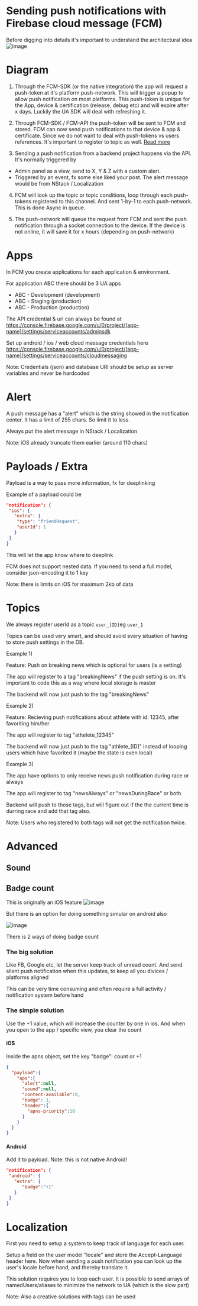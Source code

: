 # Sending push notifications with Firebase cloud message (FCM)

Before digging into details it's important to understand the architectural idea
![image](https://cloud.githubusercontent.com/assets/1279756/25579133/383ca46e-2e75-11e7-8001-21d7e7d34f5a.png)

# Diagram
1) Through the FCM-SDK (or the native integration) the app will request a push-token at it's platform push-network. This will trigger a popup to allow push notification on most platforms. This push-token is unique for the App, device & certification (release, debug etc) and will expire after x days. Luckily the UA SDK will deal with refreshing it.

2) Through FCM-SDK / FCM-API the push-token will be sent to FCM and stored. FCM can now send push notifications to that device & app & certificate. Since we do not want to deal with push-tokens vs users references. It's important to register to topic as well. [Read more](https://github.com/nodes-vapor/readme/blob/master/Documentation/how-to-urban-firebase-cloud-messaging.md#topics)

3) Sending a push notification from a backend project happens via the API. It's normally triggered by
 - Admin panel as a view, send to X, Y & Z with a custom alert.
 - Triggered by an event, fx some else liked your post. The alert message would be from NStack / Localization

4) FCM will look up the topic or topic conditions, loop through each push-tokens registered to this channel. And sent 1-by-1 to each push-network. This is done Async in queue.

5) The push-network will queue the request from FCM and sent the push notification through a socket connection to the device. If the device is not online, it will save it for x hours (depending on push-network)

# Apps

In FCM you create applications for each application & environment.

For application ABC there should be 3 UA apps

- ABC - Development (development)
- ABC - Staging (production)
- ABC - Production (production)

The API credential & url can always be found at
https://console.firebase.google.com/u/0/project/[app-name]/settings/serviceaccounts/adminsdk

Set up android / ios / web cloud message credentials here
https://console.firebase.google.com/u/0/project/[app-name]/settings/serviceaccounts/cloudmessaging

Note: Credentials (json) and database URI should be setup as server variables and never be hardcoded

# Alert
A push message has a "alert" which is the string showed in the notification center. It has a limit of 255 chars. So limit it to less. 

Always put the alert message in NStack / Localization

Note: iOS already truncate them earlier (around 110 chars) 

# Payloads / Extra

Payload is a way to pass more information, fx for deeplinking

Example of a payload could be

```json
"notification": {
 "ios": {
   "extra": {
    "type": "friendRequest",
    "userId": 1
   }
 }
}
```

This will let the app know where to deeplink

FCM does not support nested data. If you need to send a full model, consider json-encoding it to 1 key

Note: there is limits on iOS for maximum 2kb of data

# Topics

We always register userId as a topic `user_[ID]`eg `user_1`

Topics can be used very smart, and should avoid every situation of having to store push settings in the DB. 

Example 1)

Feature: Push on breaking news which is optional for users (is a setting)

The app will register to a tag "breakingNews" if the push setting is on.
It's important to code this as a way where local storage is master

The backend will now just push to the tag "breakingNews"

Example 2)

Feature: Recieving push notifications about athlete with id: 12345, after favoriting him/her

The app will register to tag "athelete_12345"

The backend will now just push to the tag "athlete\_[ID]" instead of looping users which have favorited it (maybe the state is even local)

Example 3)

The app have options to only receive news push notification during race or always 

The app will register to tag "newsAlways" or "newsDuringRace" or both

Backend will push to those tags, but will figure out if the the current time is durring race and add that tag also.

Note: Users who registered to both tags will not get the notification twice. 

# Advanced

## Sound



## Badge count
This is originally an iOS feature
![image](https://cloud.githubusercontent.com/assets/1279756/25580264/c21753e6-2e7f-11e7-9499-265f73ea79e9.png)

But there is an option for doing something simular on android also

![image](https://cloud.githubusercontent.com/assets/1279756/25580290/084cdfe8-2e80-11e7-9f09-e13c0c282866.png)

There is 2 ways of doing badge count

### The big solution

Like FB, Google etc, let the server keep track of unread count. And send silent push notification when this updates, to keep all you divices / platforms aligned 

This can be very time consuming and often require a full activity / notification system before hand

### The simple solution

Use the +1 value, which will increase the counter by one in ios. And when you open to the app / specific view, you clear the count

#### iOS

Inside the apns object, set the key "badge": count or +1

```json
{
  "payload":{
    "aps":{
      "alert":null,
      "sound":null,
      "content-available":0,
      "badge": 1,
      "header":{
        "apns-priority":10
      }
    }
  }
}

 ```

#### Android

Add it to payload. 
Note: this is not native Android!

```json
"notification": {
 "android": {
   "extra": {
      "badge":"+1"
   }
 }
}
```


# Localization 

First you need to setup a system to keep track of language for each user. 

Setup a field on the user model "locale" and store the Accept-Language header here.
Now when sending a push notification you can look up the user's locale before hand, and thereby translate it.

This solution requires you to loop each user. It is possible to send arrays of namedUsers/aliases to minimize the network to UA (which is the slow part)

Note: Also a creative solutions with tags can be used

